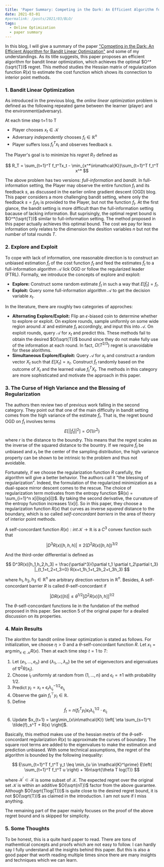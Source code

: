 ```yaml
---
title: 'Paper Summary: Competing in the Dark: An Efficient Algorithm for Bandit Linear Optimization'
date: 2021-03-01
#permalink: /posts/2021/03/BLO/
tags:
  - Online Optimization
  - paper summary
---
```


In this blog, I will give a summary of the paper ["Competing in the Dark: An Efficient Algorithm for Bandit Linear Optimization"](http://web.eecs.umich.edu/~jabernet/123-Abernethy.pdf) and some of my understandings. As its title suggests, this paper proposes an efficient algorithm for bandit linear optimization, which achieves the optimal $O^*(\sqrt{T})$ regret. This method studies the Hessian matrix of regularization function $R(x)$ to estimate the cost function which shows its connection to interior point methods.

### 1. Bandit Linear Optimization

As introduced in the previous blog, the *online linear optimization* problem is defined as the following repeated game between the learner (player) and the environment(adversary).

At each time step t=1 to T
- Player chooses $x_t \in \mathcal{K}$
- Adversary *independently* chooses $f_t\in \mathbb{R}^n$
- Player suffers loss $f_t^T x_t$ and observes feedback $s$.

The Player's goal is to minimize his *regret* $R_T$ defined as 

$$
R_T = \sum_{t=1}^T f_t^Tx_t - \min_{x^*\in\mathcal{K}}\sum_{t=1}^T f_t^T x^*
$$

The above problem has two versions: *full-information* and *bandit*. In full-information setting, the Player may observe the entire function $f_t$ and its feedback $s$, as discussed in the earlier online gradient descent (OGD) blog. This paper considers a more challenging bandit setting, where only the feedback $s=f_t x_t$ is provided to the Player, but not the function $f_t$. At the first glance, the bandit setting is more difficult than the full-information setting bacause of lacking information. But suprisingly, the optimal regret bound is $O^*(\sqrt{T})$ similar to full-information setting. The method proposed in this paper actually achieves this optimal bound. The cost we pay for less information only relates to the dimension the desition variables $n$ but not the number of total rounds $T$.

### 2. Explore and Exploit

To cope with lack of information, one reasonable direction is to construct an unbiased estimation $\tilde{f}_t$ of the cost function $f_t$ and feed the estimates $\tilde{f}_t$ to a full-information algorithm $\mathcal{A}$ lick OGD or follow the regularized leader (FTRL). Formally, we introduce the concepts of explore and exploit:

- **Explore:** Construct some random estimate $\tilde{f}_t$ in such a way that $E[\tilde{f}_t]=f_t$.
- **Exploit:** Query some full-information algorithm $\mathcal{A}$ to get the decision variable $x_t$.

In the literature, there are roughly two categories of approches:

- **Alternating Explore/Exploit:** Flip an $\epsilon$-biased coin to determine whether to explore or exploit. On explore rounds, sample uniformly on some wide region around $\mathcal{K}$ and estimate $f_t$ accordingly, and input this into $\mathcal{A}$. On exploit rounds, query $\mathcal{A}$ for $x_t$ and predict this. These methods fail to obtain the desired $O(\sqrt{T})$ bound since they do not make fully use of the information at each round. In fact, $\Omega(T^{2/3})$ regret is unavoidable for these alorithms.
- **Simultaneous Explore/Exploit:** Query $\mathcal{A}$ for $x_t$ and construct a random vector $X_t$ such that $E[X_t] = x_t$. Construct $\tilde{f}_t$ randomly based on the outcome of $X_t$ and the learned value $f_t^T X_t$. The methods in this category are more sophisticated and motivate the approach in this paper.

### 3. The Curse of High Variance and the Blessing of Regularization

The authors then review two of previous work falling in the second category. They point out that one of the main difficulty in bandit setting comes from the high variance of the estimate $\tilde{f}_t$. That is, the regret bound OGD on $\tilde{f}_t$ involves terms 
$$E[||\tilde{f}_t||^2]=O(1/r^2)$$ 
where $r$ is the distance to the boundry. This means that the regret scales as the inverse of the squared distance to the bountry. If we require $\tilde{f}_t$ be unbiased and $x_t$ be the center of the sampling distribution, the high variance property can be shown to be intrinsic to the problem and thus not avoidable.

Fortunately, if we choose the regularization function $R$ carefully, the algorithm will give a better behavior. The authors call it "the blessing of regularization". Indeed, the formulation of the regularized minimization as a dual-space mirror descent comes to the rescue. The choice of regularization term motivates from the entropy function $R(x) = \sum_{i=1}^n x[i]log(x[i])$. By taking the second derivative, the curvature of the entropy function increases $1/x[i]$. So in this paper, they choose a regularization function $R(x)$ that curves as inverse *squared* distance to the boundary, which is so called *self-concordant barriers* in the area of theory of interior point methods.

A self-concordant function $R(x): int\,\mathcal{K} \rightarrow \mathbb{R}$ is a $C^3$ convex function such that 

$$
| D^3 R(x)[h,h,h] | \leq 2 \left( D^2R(x)[h,h] \right)^{3/2}
$$

And the third-order differential is defined as 

$$
D^3R(x)[h_1,h_2,h_3] = \frac{\partial^3}{\partial t_1 \partial t_2\partial t_3} |_{t_1=t_2=t_3=0} R(x+t_1h_1+t_2h_2+t_3h_3)
$$

where $h_1,h_2,h_3 \in \mathbb{R}^n$ are arbitrary direction vectors in $\mathbb{R}^n$. Besides, A self-concordant barrier $R$ is called $\theta$-self-concordant if 

$$
|DR(x)[h]| \leq \theta^{1/2} [D^2 R(x)[h,h]]^{1/2}
$$

The $\theta$-self-concordant functions lie in the fundation of the method proposed in this paper. See section 5 of the original paper for a deailed discussion on its properties.

### 4. Main Results

The alorithm for bandit online linear optimization is stated as follows. 
For initialization, we choose $\eta>0$ and a $\theta$-self-concordant function $R$. Let $x_1 = \arg\min_{x\in\mathcal{K}} R(x)$. Then at each time step $t=1$ to $T$:

1. Let $\{ e_1,\dots,e_n \}$ and $\{ \lambda_1,\dots,\lambda_n \}$ be the set of eigenvectors and eigenvalues of $\nabla^2 R(x_t)$.
2. Choose $i_t$ uniformly at random from $\{1,\dots,n\}$ and $\epsilon_t = \pm 1$ with probability $1/2$.
3. Predict $y_t = x_t + \epsilon_t \lambda_{i_t}^{-1/2}e_{i_t}$
4. Observe the gain $f_t^\top y_t \in \mathbb{R}$.
5. Define 
 $$\tilde{f}_t = n(f_t^T y_t)\epsilon_t\lambda_{i_t}^{1/2}\cdot e_{i_t}$$
6. Update $x_{t+1} = \arg\min_{x\in\mathcal{K}} \left[ \eta \sum_{s=1}^t \tilde{f}_s^T + R(x) \right]$.

Basically, this method makes use of the hessian metrix of the $\theta$-self-concordant regularization $R(x)$ to approximate the curves of boundary. The square root terms are added to the eigenvalues to make the estimation and prediction unbiased. With some technical assumptions, the regret of the algorithm is bounded by the following inequality:

$$
E\sum_{t=1}^T f_t^T y_t \leq \min_{u \in \mathcal{K}^\prime} E\left( \sum_{t=1}^T f_t^T u \right) + 16n\sqrt{\theta T log(T)}
$$

where $\mathcal{K}^\prime \subset \mathcal{K}$ is some subset of $\mathcal{K}$. The expected regret over the original set $\mathcal{K}$ is within an additive $O(\sqrt{nT})$ factor from the above guarantee.
Although $O(\sqrt{Tlog(T)})$ is quite close to the desired regret bound, 
it is not $O(\sqrt{T})$ as claimed in the introduction. I am not sure if I miss anything.

The remaining part of the paper mainly focuses on the proof of the above regret bound and is skipped for simplicity. 


### 5. Some Thoughts

To be honest, this is a quite hard paper to read. There are tons of mathemtical concepts and proofs which are not easy to follow. I can hardly say I fully understand all the insights behind this paper. But this is also a good paper that worth reading multiple times since there are many insights and techniques which we can learn.


